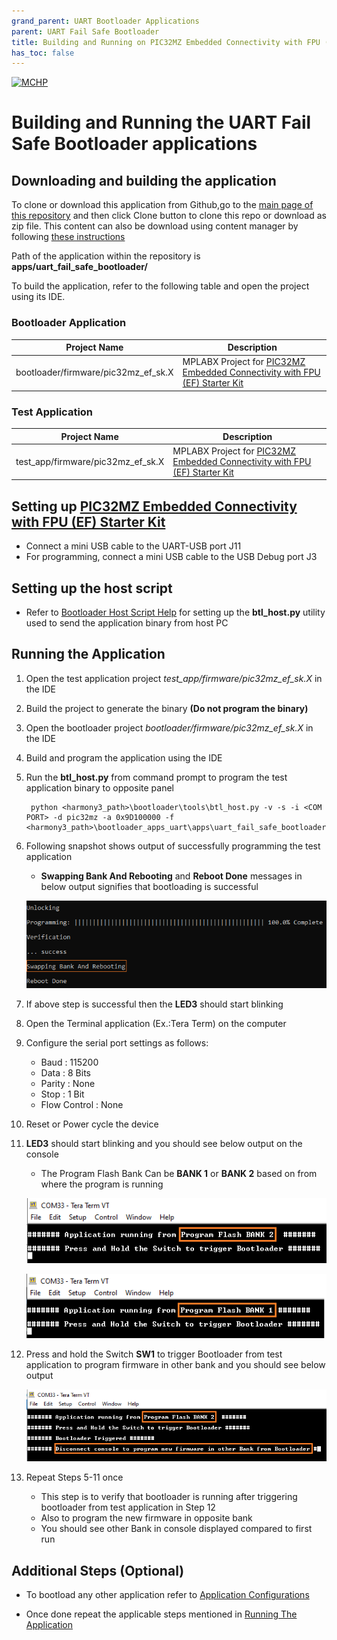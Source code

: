 ```yaml
---
grand_parent: UART Bootloader Applications
parent: UART Fail Safe Bootloader
title: Building and Running on PIC32MZ Embedded Connectivity with FPU (EF) Starter Kit
has_toc: false
---
```


[![MCHP](https://www.microchip.com/ResourcePackages/Microchip/assets/dist/images/logo.png)](https://www.microchip.com)

# Building and Running the UART Fail Safe Bootloader applications

## Downloading and building the application

To clone or download this application from Github,go to the [main page of this repository](https://github.com/Microchip-MPLAB-Harmony/bootloader_apps_uart) and then click Clone button to clone this repo or download as zip file. This content can also be download using content manager by following [these instructions](https://github.com/Microchip-MPLAB-Harmony/contentmanager/wiki)

Path of the application within the repository is **apps/uart_fail_safe_bootloader/**

To build the application, refer to the following table and open the project using its IDE.

### Bootloader Application

| Project Name      | Description                                    |
| ----------------- | ---------------------------------------------- |
| bootloader/firmware/pic32mz_ef_sk.X    | MPLABX Project for [PIC32MZ Embedded Connectivity with FPU (EF) Starter Kit](https://www.microchip.com/Developmenttools/ProductDetails/Dm320007)|

### Test Application

| Project Name      | Description                                    |
| ----------------- | ---------------------------------------------- |
| test_app/firmware/pic32mz_ef_sk.X    | MPLABX Project for [PIC32MZ Embedded Connectivity with FPU (EF) Starter Kit](https://www.microchip.com/Developmenttools/ProductDetails/Dm320007)|

## Setting up [PIC32MZ Embedded Connectivity with FPU (EF) Starter Kit](https://www.microchip.com/Developmenttools/ProductDetails/Dm320007)

 - Connect a mini USB cable to the UART-USB port J11
 - For programming, connect a mini USB cable to the USB Debug port J3

## Setting up the host script

- Refer to [Bootloader Host Script Help](../../../tools/docs/readme_btl_host.md) for setting up the **btl_host.py** utility used to send the application binary from host PC

## Running the Application

1. Open the test application project *test_app/firmware/pic32mz_ef_sk.X* in the IDE
2. Build the project to generate the binary **(Do not program the binary)**
3. Open the bootloader project *bootloader/firmware/pic32mz_ef_sk.X* in the IDE
4. Build and program the application using the IDE

5. Run the **btl_host.py** from command prompt to program the test application binary to opposite panel

        python <harmony3_path>\bootloader\tools\btl_host.py -v -s -i <COM PORT> -d pic32mz -a 0x9D100000 -f <harmony3_path>\bootloader_apps_uart\apps\uart_fail_safe_bootloader\test_app\firmware\pic32mz_ef_sk.X\dist\pic32mz_ef_sk\production\pic32mz_ef_sk.X.production.bin

6. Following snapshot shows output of successfully programming the test application
    - **Swapping Bank And Rebooting** and **Reboot Done** messages in below output signifies that bootloading is successful

    ![output](./images/btl_host_output.png)

7. If above step is successful then the **LED3** should start blinking
8. Open the Terminal application (Ex.:Tera Term) on the computer
9. Configure the serial port settings as follows:
    - Baud : 115200
    - Data : 8 Bits
    - Parity : None
    - Stop : 1 Bit
    - Flow Control : None

10. Reset or Power cycle the device
11. **LED3** should start blinking and you should see below output on the console
    - The Program Flash Bank Can be **BANK 1** or **BANK 2** based on from where the program is running

    ![output](./images/btl_uart_test_app_console_bank_2.png)

    ![output](./images/btl_uart_test_app_console_bank_1.png)

12. Press and hold the Switch **SW1** to trigger Bootloader from test application to program firmware in other bank and you should see below output

    ![output](./images/btl_uart_test_app_console_bank_2_trigger_bootloader.png)

13. Repeat Steps 5-11 once
    - This step is to verify that bootloader is running after triggering bootloader from test application in Step 12
    - Also to program the new firmware in opposite bank
    - You should see other Bank in console displayed compared to first run

## Additional Steps (Optional)
- To bootload any other application refer to [Application Configurations](../../docs/readme_configure_application_pic32m.md)

- Once done repeat the applicable steps mentioned in [Running The Application](#running-the-application)
